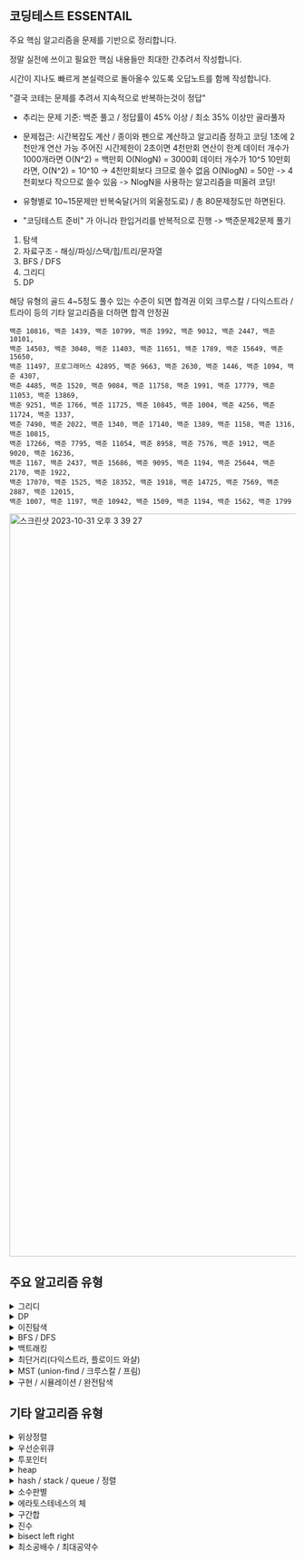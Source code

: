 ## 코딩테스트 ESSENTAIL
주요 핵심 알고리즘을 문제를 기반으로 정리합니다. 

정말 실전에 쓰이고 필요한 핵심 내용들만 최대한 간추려서 작성합니다.

시간이 지나도 빠르게 본실력으로 돌아올수 있도록 오답노트를 함께 작성합니다.

"결국 코테는 문제를 추려서 지속적으로 반복하는것이 정답"

- 추리는 문제 기준: 백준 풀고 / 정답률이 45% 이상 / 최소 35% 이상만 골라풀자
- 문제접근:
시간복잡도 계산 / 종이와 펜으로 계산하고 알고리즘 정하고 코딩
1초에 2천만개 연산 가능
    주어진 시간제한이 2초이면 4천만회 연산이 한계
    데이터 개수가 1000개라면
        O(N^2) = 백만회
        O(NlogN) = 3000회
    데이터 개수가 10^5 10만회라면,
        O(N^2) = 10^10 -> 4천만회보다 크므로 쓸수 없음
        O(NlogN) = 50만 -> 4천회보다 작으므로 쓸수 있음 -> NlogN을 사용하는 알고리즘을 떠올려 코딩!

- 유형별로 10~15문제만 반복숙달(거의 외울정도로) / 총 80문제정도만 하면된다.
- "코딩테스트 준비" 가 아니라 한입거리를 반복적으로 진행 -> 백준문제2문제 풀기

1. 탐색
2. 자료구조 - 해싱/파싱/스택/힙/트리/문자열
3. BFS / DFS
4. 그리디
5. DP

해당 유형의 골드 4~5정도 풀수 있는 수준이 되면 합격권
이외 크루스칼 / 다익스트라 / 트라이 등의 기타 알고리즘을 더하면 합격 안정권

```
백준 10816, 백준 1439, 백준 10799, 백준 1992, 백준 9012, 백준 2447, 백준 10101,
백준 14503, 백준 3040, 백준 11403, 백준 11651, 백준 1789, 백준 15649, 백준 15650,
백준 11497, 프로그래머스 42895, 백준 9663, 백준 2630, 백준 1446, 백준 1094, 백준 4307,
백준 4485, 백준 1520, 백준 9084, 백준 11758, 백준 1991, 백준 17779, 백준 11053, 백준 13869,
백준 9251, 백준 1766, 백준 11725, 백준 10845, 백준 1004, 백준 4256, 백준 11724, 백준 1337,
백준 7490, 백준 2022, 백준 1340, 백준 17140, 백준 1389, 백준 1158, 백준 1316, 백준 10815,
백준 17266, 백준 7795, 백준 11054, 백준 8958, 백준 7576, 백준 1912, 백준 9020, 백준 16236,
백준 1167, 백준 2437, 백준 15686, 백준 9095, 백준 1194, 백준 25644, 백준 2170, 백준 1922,
백준 17070, 백준 1525, 백준 18352, 백준 1918, 백준 14725, 백준 7569, 백준 2887, 백준 12015,
백준 1007, 백준 1197, 백준 10942, 백준 1509, 백준 1194, 백준 1562, 백준 1799
```

<img width="1309" alt="스크린샷 2023-10-31 오후 3 39 27" src="https://github.com/briiidgehong/cote-essential/assets/73451727/438397b0-79b2-4ad2-a129-54e3a89652c0">

## 주요 알고리즘 유형
<details>
<summary> 그리디 </summary>

```
PREVIEW:
"때로는 당장 눈앞의 최선이, 최고의 결과를 가져온다."
반례 찾아보고 없으면 그리디로 풀고 있다면 다른방법(DP-메모이제이션) 풀어보기
```
---

## 기본문제1 - 최소동전갯수 - 백준
<img width="1178" alt="스크린샷 2023-11-01 오후 3 22 45" src="https://github.com/briiidgehong/cote-essential/assets/73451727/9235a7be-7063-47be-a109-84f8e6b8fbac">

```
# 그리디 -> k를 큰동전부터 시작해서 동전갯수대로 나눈뒤 나머지 값을 갱신

n, k = map(int, input().split())
coin_list = []
for each in range(n):
    coin_list.append(int(input()))

count = 0
for each in reversed(coin_list):
    if k >= each:
        count += int(k // each) # 몫
        k = k % each # 나머지
    if k == 0:
        break
print(count)
```
---

## 기본문제2 - 1이 될때까지 - 이코테
<img width="786" alt="스크린샷 2023-11-01 오후 4 43 59" src="https://github.com/briiidgehong/cote-essential/assets/73451727/32290d1d-690c-4c8c-9725-c372d86cf827">

```
# 그리디 -> 주어진 N에 대해서 최대한 많이 나누기 진행
# N이 100억 이상의 큰수라 가정하고 O(N)이 아닌 O(logN)을 가지도록 코드 작성
# 즉, 나누기횟수 만큼의 시간복잡도를 가지도록 코드를 작성한다.
# while loop 한번 돌때마다 나누기가 시행되도록 n이 아닌 logN 시간 복잡도를 가질수 있다.
n, k = map(int, input().split())
result = 0

while True:
    # (N == K로 나누어떨어지는 수)가 될 때까지 1씩 빼기
    target = (n // k) * k
    result += (n - target)
    n = target
    # N이 k보다 작을 때(더 이상 나눌 수 없을 때) 반복문 탈출
    if n < k:
        break
    # K로 나누기
    result += 1
    n //= k

# 마지막으로 남은 수에 대하여 1씩 빼기
result += (n - 1)
print(result)
```
---

## 기본문제3 - 모험가길드 - 이코테
<img width="736" alt="스크린샷 2023-11-01 오후 4 57 14" src="https://github.com/briiidgehong/cote-essential/assets/73451727/2e8f6793-6167-40bc-a9d9-2dc3fa7493aa">

```
# 그리디
# 오름차순 정렬 이후에 가장 공포도가 낮은 모험가부터 확인
# '현재 그룹에 포함된 모험가의 수' 가 '현재 확인하고 있는 공포도' 보다 크거나 같다면 이를 그룹으로 설정

group = 0 # 총 그룹수
current_group_num = 0 # 현재 그룹에 포함된 모험가의 수

for each_panic_rate in list:
    current_group_num += 1
        if current_group_num >= each_panic_rate:
            group += 1
            current_group_num = 0
print(group)
```

---

## 기본문제4 - 1로 만들기 - 백준 - 그리디로 착각할만한 DP
<img width="1162" alt="스크린샷 2023-11-02 오전 12 03 15" src="https://github.com/briiidgehong/cote-essential/assets/73451727/5cef18bd-7889-4035-b657-6da8d6dcd459">

```
# 그리디로 접근
# 무조건 큰수로 먼저 나누는것이 가장 최선이다.
# 반례를 찾아보자.
# 10 -> 5 -> 4 -> 2 -> 1
# 10 -> 9 -> 3 -> 1
# 반례가 있다. 그리디로 풀긴 어렵다.
# DP 상향식으로 아래서부터 DP 테이블을 채우자.

# DP 접근
# DP[N] = min((N - 1을 1로 만들기 위한 최소횟수 + 1), 2나 3으로 나누어지면 DP[몫] + 1)

# DP[8] = min(DP[8/2]+1, DP[7]+1)
# DP[9] = min(DP[9/3]+1, DP[8]+1)
# DP[10] = min(DP[10/2]+1, DP[9]+1)
# DP[11] = min(DP[10]+1)
# DP[12] = min(DP[12/3]+1, DP{12/2}+1, DP[11]+1)

```
---

## 기본문제5 fraction knapsack vs 0/1 knapsack
```
knapsack 배낭 알고리즘
배낭에 담을 수 있는 n개의 물건이 존재
각 물건에는 "무게"와 "가치"가 존재한다.
어떤것을 어떻게 담아야 가장 많은 가치를 담을 수 있을까?

물건을 쪼갤수 있는 fraction knapsack 알고리즘과 쪼갤수 없는 0/1 knapsack 알고리즘으로 나뉜다.

fraction knapsack 은 그리디풀이로 무게대비가격(가격/무게)이 높은것부터 담으면 쉽게 풀이가 가능하다.

0/1 knapsack 의 경우는
무게가 가벼운 것 부터 담았을 때가 최적이지 않은 경우도 있고,
가격이 높은 것 부터 담았을 때 역시 최적이 아닌 경우가 있으므로,
동적계획법을 통해 풀이가 가능하다.


```
## fraction knapsack - greedy
<img width="805" alt="스크린샷 2023-10-28 오후 3 04 49" src="https://github.com/briiidgehong/cote-essential/assets/73451727/34a0f117-a6be-4b34-8e27-e7133dd4da9f">
답: 10.333

## 0/1 knapsack - dp
<img width="525" alt="스크린샷 2023-11-02 오후 4 00 17" src="https://github.com/briiidgehong/cote-essential/assets/73451727/b97e5bb4-9466-4323-985c-ad0ea5fe4f9a">
<img width="723" alt="스크린샷 2023-11-02 오후 4 01 04" src="https://github.com/briiidgehong/cote-essential/assets/73451727/7bc6da4d-bf0c-4035-a865-00e43a086ac8">
<img width="717" alt="스크린샷 2023-11-02 오후 4 01 15" src="https://github.com/briiidgehong/cote-essential/assets/73451727/28f2b198-6c87-4c27-9573-c88c0e76dde0">

<img width="647" alt="스크린샷 2023-11-02 오후 4 31 13" src="https://github.com/briiidgehong/cote-essential/assets/73451727/f7fb0611-077c-4772-a083-67910d8db035">

```
보석 = [1,2,3,4,5]
value = [4,1,2,6,3]
weight = [3,1,4,5,2]

경우의수 = 각각의 보석을 넣지않는경우/넣는경우
= [0/1,0/1,0/1,0/1,0/1] = 2^5 = 32

DP[보석][지금까지 선택한 보석 무게의 합] 
= 가능한 보석 가치의 최대 합

i번째 보석을 가방에 넣는 경우 
DP[i][j]는 DP[i-1][j-weight[i]] + value[i]
다만, 이 경우에는 j가 weight[i]보다 같거나 커야지만 말이 되므로
이러한 경우에만 고려가 가능합니다.

i번째 보석을 가방에 넣지 않는 경우
보석을 가방에 넣지 않았으므로 DP[i][j]는 dp[i-1][j]

DP[i][j] = 
max(DP[i-1][j-weight[i]] + value[i], dp[i-1][j])

1) DP[2][3] = max(DP[1][2]+1, DP[1][3]) = 4
2) DP[3][5] = max(DP[2][1]+2, DP[2][5]) = 3
3) DP[3][8] = max(DP[2][4]+2, DP[2][8]) = 7
4) DP[5][1] = max(DP[4][1]) X: DP[4][1-2]+3 = 1
5) DP[5][7] = max(DP[4][5]+3, DP[4][7]) = 9

DP[1][1]=-
DP[1][2]=-
DP[1][3]=4
DP[1][4]=-
DP[1][5]=-
DP[1][6]=-
DP[1][7]=-
DP[1][8]=-

DP[2][1]=1
DP[2][2]=1
DP[2][3]=4
DP[2][4]=5
DP[2][5]=-
DP[2][6]=-
DP[2][7]=-
DP[2][8]=-
```
</details>

<details>
<summary> DP </summary>

```
PREVIEW:
"DP는 이전값 점화식"

점화식 생성 / 이전 값을 재활용하는 메모이제이션
직접해봐야 점화식 나온다. -> n=1 부터 하나씩 그려보면서 규칙 찾기

예시: 1~10 숫자 중, 각각 이전값들을 합한 값 구하기
시간복잡도:
단순 for loop: O(N^2) [N개 각각에 대해 최대 N번(10+9+8+''')의 연산이 들어간다.]
DP:O(N) [DP 테이블 활용]

```
---

## 기본문제1 - 백준 11726 - 2xN 타일링
```
1. 아이디어
점화식: An = (An-1) + (An-2)
N값 구하기 위해, for문 3부터 N까지의 값을 구해주기
2. 시간복잡도
- O(N)
3. 자료구조
- DP table [0]*N
```
```
n = int(input())

dp_table = [0] * (n+1)

# DPn = DP(n-1) + DP(n-2)
# DP1 = 1 / DP2 = 2 / DP3 = 3 / DP4=5
dp_table[1] = 1
if n > 1:
    dp_table[2] = 2
for idx in range(3, n+1):
    dp_table[idx] = dp_table[idx-1] + dp_table[idx-2]

print(dp_table[n] % 10007)
```

```
# 피보나치 수열 - 바텀업
n = 99
dp_table = [0] * (n+1)

dp_table[1] = 1
dp_table[2] = 1

for idx in range(3, n+1):
    dp_table[idx] = dp_table[idx-1] + dp_table[idx-2]

print(dp_table[n]) # 218922995834555169026
```
---

## 기본문제2 - 이코테 - 개미전사
<img width="671" alt="스크린샷 2023-08-20 오전 10 14 07" src="https://github.com/briiidgehong/algorithm/assets/73451727/e346740a-5357-4ca0-b981-41a377382e15">

```
# (자기 자신 + 누적값)과 (자기 자신 바로 앞 값)을 비교
def solution(array):
    accumulate_sum = []
    for idx, each in enumerate(array):
        if idx == 0:
            accumulate_sum.append(each)
        elif idx == 1:
            accumulate_sum.append(max(array[0], array[1]))
        else:  # idx >= 2
            accumulate_sum.append(
                max((accumulate_sum[idx - 2] + each), accumulate_sum[idx - 1])
            )
    return accumulate_sum[-1]

print(solution([1, 3, 1, 5]))  # 8

```
---

## 기본문제3 - 이코테 - 1로 만들기
```
# bottom - up !!!
# dp - table !!!
```

<img width="474" alt="스크린샷 2023-08-20 오전 11 02 25" src="https://github.com/briiidgehong/algorithm/assets/73451727/db40415a-460f-4db5-96b7-0aa87387efbc">

```
def solution(num):
    dp_table = [0] * 30001
    for each_num in range(2, num + 1):
        temp_list = []
        # /5
        if each_num % 5 == 0:
            temp_list.append(dp_table[each_num // 5])
        # /3
        if each_num % 3 == 0:
            temp_list.append(dp_table[each_num // 3])
        # /2
        if each_num % 2 == 0:
            temp_list.append(dp_table[each_num // 2])
        # -1
        temp_list.append(dp_table[each_num - 1])
        dp_table[each_num] = min(temp_list) + 1
    return dp_table[num]

print(solution(26))  # 3

```
---

## 기본문제4 - 이코테 - 효율적인 화폐구성

<img width="504" alt="스크린샷 2023-08-20 오후 12 19 46" src="https://github.com/briiidgehong/algorithm/assets/73451727/08894c38-8dff-479e-bf9f-8ce4e3df6e16">

```
# bottom - up !!!
# 최소 화폐 개수
def solution(array, target_num):
    dp_table = [0] * 10001
    min_num = min(array)
    for each in array:
        dp_table[each] = 1
    for num in range(target_num + 1):
        temp_list = []
        for each in array:
            if num >= each and num - each >= min_num:
                temp_list.append(dp_table[num - each] + 1)
        if len(temp_list) >= 1:
            dp_table[num] = min(temp_list)
    if dp_table[target_num] == 0:
        return -1
    else:
        return dp_table[target_num]

print(solution([2, 3, 5], 7))  # 5

```
---

## 기본문제5 - 이코테 - 금광

<img width="629" alt="스크린샷 2023-08-20 오후 4 20 19" src="https://github.com/briiidgehong/algorithm/assets/73451727/3b9c7fdb-baea-4465-9cd1-a43e973783be">

```
def solution(array):
    for idx in range(1, len(array[0])):
        for sub_idx, each in enumerate(array):
            temp_list = []
            if sub_idx == 0:
                temp_list.append(array[sub_idx][idx - 1])
                temp_list.append(array[sub_idx + 1][idx - 1])
            elif sub_idx == len(array) - 1:
                temp_list.append(array[sub_idx][idx - 1])
                temp_list.append(array[sub_idx - 1][idx - 1])
            else:
                temp_list.append(array[sub_idx - 1][idx - 1])
                temp_list.append(array[sub_idx][idx - 1])
                temp_list.append(array[sub_idx + 1][idx - 1])
            array[sub_idx][idx] += max(temp_list)

    temp_list = []
    for each in array:
        temp_list.append(each[-1])
    return max(temp_list)

print(solution([[1, 3, 3, 2], [2, 1, 4, 1], [0, 6, 4, 7]]))  # 19
print(solution([[1, 3, 1, 5], [2, 2, 4, 1], [5, 0, 2, 3], [0, 6, 1, 2]]))  # 16

```
---

## 기본문제6 - 이코테 - 병사 배치하기

<img width="763" alt="스크린샷 2023-08-21 오후 2 19 19" src="https://github.com/briiidgehong/algorithm/assets/73451727/efeaf4f3-019a-49cd-94e4-1bc2cfcc8807">

```
def solution(array):
    reverse_list = []
    for each in reversed(array):
        reverse_list.append(each)

    # LIS (가장 긴, 증가하는 부분수열 알고리즘)
    dp_table = [1] * len(reverse_list)
    for idx in range(1, len(reverse_list)):
        for sub_idx in range(idx):
            if reverse_list[idx] > reverse_list[sub_idx]:
                dp_table[idx] = max(dp_table[idx], dp_table[sub_idx] + 1)

    return len(reverse_list) - max(dp_table)

# 4 2 5 8 4 11 15
# 1 1 1 1 1 1  1
# 1 1 2 3 2 4  5
print(solution([15, 11, 4, 8, 5, 2, 4]))  # 2

```
---

## 기본문제7 - 코드트리 - 은행
<img width="791" alt="스크린샷 2023-10-28 오후 2 43 25" src="https://github.com/briiidgehong/cote-essential/assets/73451727/db9f6f39-c9aa-4a8a-97a8-6c3e256403a7">
<img width="774" alt="스크린샷 2023-10-28 오후 2 43 57" src="https://github.com/briiidgehong/cote-essential/assets/73451727/056f4d68-0bb4-42c0-85e3-2dd68a1dcc2b">
<img width="777" alt="스크린샷 2023-10-28 오후 2 44 02" src="https://github.com/briiidgehong/cote-essential/assets/73451727/ce1d719b-3511-43ae-aa5b-8933099f6d99">

---

## 기본문제8 - 코드트리 - 숫자 암호 만들기
<img width="594" alt="스크린샷 2023-10-28 오후 2 40 14" src="https://github.com/briiidgehong/cote-essential/assets/73451727/8275a1e6-bbce-4781-94cd-64f8e57bedce">
<img width="545" alt="스크린샷 2023-10-28 오후 2 41 15" src="https://github.com/briiidgehong/cote-essential/assets/73451727/23a7aba3-c042-4f91-8279-e8310932a7cf">
<img width="353" alt="스크린샷 2023-10-28 오후 2 42 26" src="https://github.com/briiidgehong/cote-essential/assets/73451727/fc417518-f907-49c8-b3df-62ae2c1c8693">

https://github.com/briiidgehong/cote-essential/assets/73451727/0c52acb3-1656-48c9-889c-f91dea5301d3

---

## 기본문제9 - 코드트리 - 가장 긴 증가하는 부분수열(LIS)
<img width="787" alt="스크린샷 2023-10-28 오후 2 45 11" src="https://github.com/briiidgehong/cote-essential/assets/73451727/cb2f11ea-6006-45c7-80a4-aae9f135d907">
<img width="764" alt="스크린샷 2023-10-28 오후 2 45 42" src="https://github.com/briiidgehong/cote-essential/assets/73451727/2266af8f-3619-41c4-baed-7621170f40a1">
<img width="433" alt="스크린샷 2023-10-28 오후 2 45 46" src="https://github.com/briiidgehong/cote-essential/assets/73451727/ee61d7c9-b05e-4cdf-8945-5a4035be4c32">

<img width="787" alt="스크린샷 2023-10-28 오후 2 46 24" src="https://github.com/briiidgehong/cote-essential/assets/73451727/201d72d9-2105-425d-9fd8-d360a5e18657">
<img width="750" alt="스크린샷 2023-10-28 오후 2 46 40" src="https://github.com/briiidgehong/cote-essential/assets/73451727/daa0d3ca-4189-47bc-b2d9-85c44a83bdaa">
<img width="554" alt="스크린샷 2023-10-28 오후 2 46 43" src="https://github.com/briiidgehong/cote-essential/assets/73451727/b3120ccb-81f0-4ed0-a909-b1315dccd118">

---

## 기본문제10 - 코드트리 - 정수 사각형
<img width="398" alt="스크린샷 2023-10-28 오후 2 56 15" src="https://github.com/briiidgehong/cote-essential/assets/73451727/2e476032-90eb-4247-bbb1-1c3d8d40a865">
<img width="759" alt="스크린샷 2023-10-28 오후 2 56 24" src="https://github.com/briiidgehong/cote-essential/assets/73451727/9aabed8f-7e5a-4753-958b-0ccd2324ea02">

---

## 기본문제11 - 코드트리 - 편집거리
<img width="792" alt="스크린샷 2023-10-28 오후 3 01 26" src="https://github.com/briiidgehong/cote-essential/assets/73451727/21202815-7f0c-4f69-a18e-51d4966babd1">
<img width="690" alt="스크린샷 2023-10-28 오후 3 01 55" src="https://github.com/briiidgehong/cote-essential/assets/73451727/69ab021b-2264-49fd-a2d7-7e73df869894">

---

</details>

<details>
<summary> 이진탐색 </summary>

```
PREVIEW:
정렬되어있을 경우 사용
인데스 기준, 시작점 / 끝점 / 중간점을 이용해 탐색 범위를 설정

*파라메트릭 서치
  - 최적화 문제를 결정 문제(예/아니오) 로 바꾸어 해결하는 기법
  - 최적화 문제: 어떤 함수의 값을 최대한 낮추거나/높이는 문제
  - 특정한 조건을 만족하는 가장 알맞은 값을 빠르게 찾는 최적화 문제
  - 일반적으로 코테에서 파라메트릭 서치 문제는 이진탐색을 이용한다.

* lower bound / upper bound = bisect left / right

시간복잡도:
어떤값 찾을때 O(N) -> O(logN)

핵심코드: *외워놓기
result = 0
while start <= end:
    mid = (start + end) // 2
    if list[mid] == target:
        result = mid
        break
    elif list[mid] > target:
        end = mid - 1
    else:
        start = mid + 1
```
---

## 기본문제1 - 백준 1920 - 수 찾기
```
a_num = int(input())
a_list = []
a_list = list(map(int, input().split()))
a_list.sort()

n = int(input())
n_list = list(map(int, input().split()))

result_list = []
for target in n_list:
    result = -1
    start = 0
    end = len(a_list) - 1
    while start <= end:
        mid = (start + end) // 2
        if a_list[mid] == target:
            result = mid
            break
        elif a_list[mid] > target:
            end = mid - 1
        else:
            start = mid + 1
    if result == -1: 
        result_list.append(0)
    else:
        result_list.append(1)
        
for each in result_list:
    print(each)
```
---

## 기본문제2 - 이코테 - 떡볶이 떡 자르기
```
def solution(target_meter, dduk_list):
    dduk_list.sort()

    # # 일반풀이: index[0] ~ index[-1] 까지 탐색
    # for each in reversed(range(dduk_list[0], dduk_list[-1])):
    #     if (
    #         sum([sub_each - each for sub_each in dduk_list if sub_each - each >= 1])
    #         == target_meter
    #     ):
    #         return each

    # 이진탐색 풀이
    start = dduk_list[0]
    end = dduk_list[-1]
    while start <= end:
        middle = int((start + end) / 2)
        calc = sum([each - middle for each in dduk_list if each - middle >= 0])
        if calc == target_meter:
            return middle
        elif calc > target_meter:
            start = middle + 1
        else:  # calc < target_meter
            end = middle - 1
    return 0

print(solution(6, [19, 15, 10, 17]))
```
---

## 기본문제3 - 이코테 - 정렬된 배열에서 특정 수의 개수 구하기
```
from bisect import bisect_left, bisect_right

## 정렬된 배열에서 특정 수의 개수 구하기
def solution(target_number, list):
    def count_by_range(list, left_num, right_num):
        # 2를 넣는다고 할때 왼쪽 어떤 인덱스에 넣어야 할지
        left_idx = bisect_left(list, left_num)
        # 2를 넣는다고 할때 오른쪽 어떤 인덱스에 넣어야 할지
        right_idx = bisect_right(list, right_num)
        return right_idx - left_idx
    return count_by_range(list, target_number, target_number)

print(solution(2, [1, 1, 2, 2, 2, 2, 3]))
```
---

</details>


<details>
<summary> BFS / DFS </summary>
  
```
PREVIEW:
    그래프 탐색:
    어떤것들이 연속해서 이어질때, 모두 확인하는 방법
    Graph: Vertex(어떤것) + Edge(이어지는것)
    
    그래프 탐색 종류:
    BFS - 너비우선탐색 - queue 
    DFS - 깊이우선탐색 - stack or 재귀

    단순 그래프 탐색이 필요한 경우에는 BFS로 풀고,
    백트래킹이 필요한 경우에는 DFS - 재귀로 푼다.

시간복잡도:
    BFS: O(V+E)
    DFS: O(V+E)
핵심코드:
```
---

### 문제


</details>


<details>
<summary> 백트래킹 </summary>

```
PREVIEW:
시간복잡도:
핵심코드:
```
---

### 문제
---

</details>

<details>
<summary> 최단거리(다익스트라, 플로이드 와샬) </summary>

### 문제 - 다익스트라
---
<img width="766" alt="스크린샷 2023-10-28 오후 2 48 17" src="https://github.com/briiidgehong/cote-essential/assets/73451727/2e359361-dd0f-43fe-b13f-c15ad9d18c12">
<img width="437" alt="스크린샷 2023-10-28 오후 2 49 11" src="https://github.com/briiidgehong/cote-essential/assets/73451727/893d1c3a-612c-4b77-ab79-62967fe5dace">
<img width="760" alt="스크린샷 2023-10-28 오후 2 49 29" src="https://github.com/briiidgehong/cote-essential/assets/73451727/f6c12dde-9d66-4a51-834f-65b9bd2013d6">

### 문제 - 플로이드 와샬
---
<img width="789" alt="스크린샷 2023-10-28 오후 2 50 12" src="https://github.com/briiidgehong/cote-essential/assets/73451727/831ff6bb-383f-4127-9146-db5171c62f73">
<img width="652" alt="스크린샷 2023-10-28 오후 2 50 26" src="https://github.com/briiidgehong/cote-essential/assets/73451727/d2b387af-62b0-4673-9bed-67755efc4bc0">

### 문제 - BFS 활용
---
<img width="786" alt="스크린샷 2023-10-28 오후 2 59 46" src="https://github.com/briiidgehong/cote-essential/assets/73451727/f6b75549-8fc6-47ea-97cf-5c805b122b64">
답: 1 4 5 6 7

https://github.com/briiidgehong/cote-essential/assets/73451727/e72568c3-54ea-4046-bfe6-3058c537a35a

</details>

<details>
<summary> MST (union-find / 크루스칼 / 프림) </summary>
### 문제 - union find
---
<img width="786" alt="스크린샷 2023-10-28 오후 2 51 05" src="https://github.com/briiidgehong/cote-essential/assets/73451727/fd8bec69-f538-4319-9b5a-038f2e0d9ccc">
<img width="653" alt="스크린샷 2023-10-28 오후 2 51 33" src="https://github.com/briiidgehong/cote-essential/assets/73451727/7b83e002-1048-44f2-a820-1e3812b112de">

### 문제 - 크루스칼
---

<img width="393" alt="스크린샷 2023-10-28 오후 2 52 45" src="https://github.com/briiidgehong/cote-essential/assets/73451727/16db225c-668b-4304-8153-3a72ea51fd8c">
<img width="754" alt="스크린샷 2023-10-28 오후 2 52 53" src="https://github.com/briiidgehong/cote-essential/assets/73451727/ef432a54-8f1c-4b40-9d3f-e1f439ba9a55">

### 문제 - 프림
<img width="790" alt="스크린샷 2023-10-28 오후 2 53 57" src="https://github.com/briiidgehong/cote-essential/assets/73451727/9207acee-38f8-4c1c-a645-d4f0f5010e96">
선택 순서는 3 - 2 - 5 - 6 - 4 - 7 이 됩니다.

https://github.com/briiidgehong/cote-essential/assets/73451727/a254fa84-38b7-4649-8fdb-0146a9e89a77

</details>

<details>
<summary> 구현 / 시뮬레이션 / 완전탐색 </summary>
https://www.youtube.com/watch?v=2zjoKjt97vQ&list=PLRx0vPvlEmdAghTr5mXQxGpHjWqSz0dgC&index=2

```
PREVIEW:
시간복잡도:
핵심코드:
```
---

### 문제
---

### 문제 - 날짜구현
---
<img width="677" alt="스크린샷 2023-10-28 오전 11 54 09" src="https://github.com/briiidgehong/cote-essential/assets/73451727/392b392b-094b-4450-adba-b8dec710b8ce">
<img width="679" alt="스크린샷 2023-10-28 오전 11 54 22" src="https://github.com/briiidgehong/cote-essential/assets/73451727/6a1a6286-881d-4bf4-bc0a-d3cd0a7ddda1">

```
import datetime
Y, M, D = map(int, input().split())


def solution(y,m,d):
    try:
        y = str(y)
        if len(y) < 4:
            for each in range(4-len(y)):
                y = "0" + y
            
        datetime.datetime.strptime(y+"-"+str(m)+"-"+str(d), "%Y-%m-%d")
    except Exception as e:
        return -1
    else:
        if M in [3,4,5]:
            return "Spring"
        elif M in [6,7,8]:
            return "Summer"
        elif M in [9,10,11]:
            return "Fall"
        else:
            return "Winter"

print(solution(Y,M,D))
```

---

<img width="747" alt="스크린샷 2023-10-28 오후 12 00 29" src="https://github.com/briiidgehong/cote-essential/assets/73451727/2bc87420-dedb-4a18-9117-23a14ad11188">

```
import datetime
# 2024-m1-d1 ~ 2024-m2-d2 까지 A요일이 등장하는 횟수 단, 2024년 m1월 d1일이 월요일 이었다면 !

month_date_list = list(input().split()) # m1,d1 , m2,d2
str_day = input()
for idx in range(len(month_date_list)):
    if len(month_date_list[idx]) < 2:
        month_date_list[idx] = "0" + month_date_list[idx]

start_date = datetime.datetime.strptime(f"2024-{month_date_list[0]}-{month_date_list[1]}", '%Y-%m-%d')
end_date = datetime.datetime.strptime(f"2024-{month_date_list[2]}-{month_date_list[3]}", '%Y-%m-%d')

weekday_list = ["Mon", "Tue", "Wed", "Thu", "Fri", "Sat", "Sun"]

count = 0 
week_idx = 0
while start_date <= end_date:
    if weekday_list[week_idx] == str_day:
        count += 1
    week_idx += 1
    week_idx %= 7
    start_date += datetime.timedelta(days=1)
    
print(count)
```

### 문제 - 시뮬레이션 - 최장연속부분수열

```
PREVIEW:
시간복잡도:
핵심코드:
```
---

### 문제
---

---
<img width="749" alt="스크린샷 2023-10-28 오전 11 57 33" src="https://github.com/briiidgehong/cote-essential/assets/73451727/247811fa-21ad-406c-9a95-288070a9be83">

```
n, t = map(int, input().split())

input_list = list(map(int, input().split()))

result_list = []
sub_list = []
for each in input_list:
    if each > t:
        sub_list.append(each)
    else:
        if len(sub_list) > 0:
            result_list.append(sub_list)
            sub_list = []
if len(sub_list) > 0:
    result_list.append(sub_list)

result_count = 0
for each in result_list:
    if len(each) > result_count:
        result_count = len(each)

print(result_count)
```

### 문제 - 시뮬레이션 - 계속 중첩되는 사각형
<img width="751" alt="스크린샷 2023-10-28 오전 11 59 02" src="https://github.com/briiidgehong/cote-essential/assets/73451727/8b61e355-e88f-471e-b298-a397a9cfe44e">

```
PREVIEW:
시간복잡도:
핵심코드:
```
---

### 문제
---

```
n = int(input())
input_list = []
for _ in range(n):
    input_list.append(list(map(int, input().split())))

sq = list([0]*200 for _ in range(200))


for idx, each in enumerate(input_list):
    if idx % 2 == 0:
        color = "red"
    else:
        color = "blue"
    for idx_x in range(each[0]+100, each[2]+100):
        for idx_y in range(each[1]+100, each[3]+100):
            sq[idx_y][idx_x] = color

count = 0 
for idx_y in range(len(sq)):
    for idx_x in range(len(sq[idx_y])):
        if sq[idx_y][idx_x] == "blue":
            count += 1

print(count)
```

---

<img width="747" alt="스크린샷 2023-10-28 오후 12 04 44" src="https://github.com/briiidgehong/cote-essential/assets/73451727/e264da06-1967-4001-9f04-88e37d436662">
<img width="749" alt="스크린샷 2023-10-28 오후 12 04 54" src="https://github.com/briiidgehong/cote-essential/assets/73451727/7ac39ef7-62ba-424b-87cf-9b40b8fde5ef">

```
import traceback
# "x L" / "x R"왼쪽으로 뒤집으면 흰색으로 바뀌고, 오른쪽으로 뒤집으면 검은색
# 현재 타일 포함 총 x개의 타일을 움직임
n = int(input())

rec_list = []
for _ in range(n):
    rec_list.append(list(input().split()))

# -> 4 R
# <- 5 L
# -> 7 R
# <- 4 L
temp_list = [None] * 100 * n * 2

start_id = 100 * n

for each in rec_list:
    if each[1] == "L":
        move = -1
        for sub_idx, sub_each in enumerate(range(int(each[0]))):
            temp_list[start_id] = "white"
            if sub_idx == int(each[0])-1:
                continue
            else:
                start_id += move
    else: # R
        move = 1
        for sub_idx, sub_each in enumerate(range(int(each[0]))):
            temp_list[start_id] = "black"
            if sub_idx == int(each[0])-1:
                continue
            else:
                start_id += move
            

white_count = temp_list.count("white")
black_count = temp_list.count("black")

print(white_count, black_count)
```

### 문제 - 시뮬레이션 - dx dy technique
<img width="750" alt="스크린샷 2023-10-28 오후 12 09 45" src="https://github.com/briiidgehong/cote-essential/assets/73451727/5dd59a58-9643-4afb-8b40-dc37a4d8daed">
<img width="743" alt="스크린샷 2023-10-28 오후 12 09 51" src="https://github.com/briiidgehong/cote-essential/assets/73451727/18f3233a-a156-4ea7-9600-d11cc51c6749">

```
# N∗N크기의 정사각형 모양의 격자 정보가 주어졌을 때, 
# 가운데 위치에서 북쪽을 향한 상태로 움직이는 것을 시작하려 합니다. 

# T개의 명령에 따라 움직이며, 명령어는 L,R,F로 주어집니다. 
# 명령 L은 왼쪽으로 90도 방향 전환을, 명령 R은 오른쪽으로 90도 방향 전환을, 명령 F가 주어지면 바라보고 있는 방향으로 한칸 이동하게 됩니다. 
# 시작 위치를 포함하여 위치를 이동하게 될 때마다 해당 칸에 적혀있는 수를 계속 더한다고 헀을 때, 
# 이들의 총합을 구하는 프로그램을 구하는 프로그램을 작성해보세요. 
# 단, 격자의 범위를 벗어나게 하는 명령어는 무시해야함에 유의합니다.

n, t = map(int, input().split())
order_list = list(input())

input_list = []
for _ in range(n):
    input_list.append(list(map(int, input().split())))

sum_count = 0
direction = 0
x_y = [int(n/2), int(n/2)] # x, y

sum_count += input_list[x_y[1]][x_y[0]]
for idx in range(len(order_list)):
    if order_list[idx] == "L":
        direction -= 90
    elif order_list[idx] == "R":
        direction += 90
    elif order_list[idx] == "F":
        direction = direction % 360
        if direction == 0:
            move = (0,-1) # x, y
        elif direction == 90 or direction == -270:
            move = (1,0) # x, y

        elif direction == 180 or direction == -180:
            move = (0,1) # x, y

        elif direction == 270 or direction == -90:
            move = (-1,0) # x, y
        
        try:
            y = x_y[1]+move[1]
            x = x_y[0]+move[0]
            if x < 0 or y < 0:
                continue
            sum_count += input_list[y][x]
        except Exception:
            continue
        else:
            x_y = [x_y[0]+move[0], x_y[1]+move[1]]

print(sum_count)
```

### 문제 - 시뮬레이션
<img width="653" alt="스크린샷 2023-10-28 오후 12 30 17" src="https://github.com/briiidgehong/cote-essential/assets/73451727/e61667db-73f8-499d-a49b-d4786da390ab">
<img width="833" alt="스크린샷 2023-10-28 오후 12 30 34" src="https://github.com/briiidgehong/cote-essential/assets/73451727/2028b430-c34e-42ea-a143-4057fe2303ef">

```
# A와 B가 동일한 시작점에서 같은 방향으로 출발합니다. 
# 도중에 방향을 바꾸는 경우는 없고, A, B는 각각 N번, M번에 걸쳐 주어지는 특정 속도로 특정 시간만큼 이동한다고 합니다. 
# 이 경기는 특이하게 매 시간마다 현재 선두인 사람들을 모아 명예의 전당에 그 이름을 올려줍니다. 
# A, B의 움직임에 대한 정보가 주어졌을 때 명예의 전당에 올라간 사람의 조합이 총 몇 번 바뀌었는지를 출력하는 프로그램을 작성해보세요.

n, m = map(int, input().split())

a_list = []
# A
for _ in range(n): # v t
    v, t = map(int, input().split())
    for each in range(t):
        if len(a_list) == 0:
            a_list.append(v)
        else:
            a_list.append(a_list[-1]+ v)
        
b_list = []
# B
for _ in range(m): # v t
    v, t = map(int, input().split())
    for each in range(t):
        if len(b_list) == 0:
            b_list.append(v)
        else:
            b_list.append(b_list[-1]+ v)

# A, B가 동시에 명예의 전당에 올라가게 됩니다. -> A / B / AB
glory_list = []
count = 0
for idx in range(len(a_list)):
    if idx == 0:
        if a_list[idx] == b_list[idx]:
            glory_list.append("ab")
        elif a_list[idx] > b_list[idx]:
            glory_list.append("a")
        elif a_list[idx] < b_list[idx]:
            glory_list.append("b")    
    else:
        if a_list[idx] == b_list[idx]:
            if glory_list[-1] != "ab":
                count += 1
            glory_list.append("ab")
        elif a_list[idx] > b_list[idx]:
            if glory_list[-1] != "a":
                count += 1
            glory_list.append("a")
        elif a_list[idx] < b_list[idx]:
            if glory_list[-1] != "b":
                count += 1
            glory_list.append("b")

print(count+1)
```


### 문제 - 완전탐색
<img width="750" alt="스크린샷 2023-10-28 오후 12 06 56" src="https://github.com/briiidgehong/cote-essential/assets/73451727/171aaf7b-f9af-4899-992f-0ba38adbb0d7">

```
from itertools import combinations

n, s = map(int, input().split())
input_list = map(int, input().split())
# 6c4
combination_list = list(combinations(input_list, n-2))

diff_list = []
for each in combination_list:
    diff_list.append(abs(s - sum(each)))

print(min(diff_list))
```

---

<img width="754" alt="스크린샷 2023-10-28 오후 12 08 04" src="https://github.com/briiidgehong/cote-essential/assets/73451727/a868d918-8256-4f50-859d-6ec4e1505105">
<img width="741" alt="스크린샷 2023-10-28 오후 12 08 10" src="https://github.com/briiidgehong/cote-essential/assets/73451727/44a06205-7027-4b79-8e89-8a866d05d312">

```
from itertools import combinations
n, h, t = map(int, input().split())
h_list = list(map(int, input().split()))

# 기준 = 연속되는 구간
section_list = []
for start_idx in range(n):
    if start_idx+t <= n:
        section_list.append(list(each for each in range(start_idx, start_idx+t)))

cost_list = []
for section in section_list:
    cost = 0
    for idx in section:
        cost += abs(h_list[idx] - h)
    cost_list.append(cost)

print(min(cost_list))
```

---

<img width="748" alt="스크린샷 2023-10-28 오후 12 12 36" src="https://github.com/briiidgehong/cote-essential/assets/73451727/6172d1b8-4422-4e91-8d8c-056700a4c9b0">

```
from itertools import combinations

input_list = list(map(int, input().split()))
idx_list = list(idx for idx in range(len(input_list)))

c_list = list(map(list, list(combinations(idx_list, 2))))

gazisu_list = []
for each in c_list:
    temp_idx_list = idx_list[:]
    temp_idx_list.remove(each[0])
    temp_idx_list.remove(each[1])
    
    temp_c_list = list(map(list, list(combinations(temp_idx_list, 2))))
    for sub_each in temp_c_list:
        temp_temp_idx_list = temp_idx_list[:]
        temp_temp_idx_list.remove(sub_each[0])
        temp_temp_idx_list.remove(sub_each[1])   
        gazisu_list.append([each, sub_each, temp_temp_idx_list])

diff_list = []
for each in gazisu_list:
    sum_0 = sum(input_list[sub_each] for sub_each in each[0])
    sum_1 = sum(input_list[sub_each] for sub_each in each[1])
    sum_2 = sum(input_list[sub_each] for sub_each in each[2])

    if sum_0 != sum_1 and sum_1 != sum_2 and sum_0 != sum_2:  
        sum_list = [sum_0, sum_1, sum_2]
        diff_list.append(max(sum_list) - min(sum_list))

if len(diff_list) == 0:
    print(-1)
else:
    print(min(diff_list))
```

---

<img width="750" alt="스크린샷 2023-10-28 오후 12 13 40" src="https://github.com/briiidgehong/cote-essential/assets/73451727/04566567-2ed5-4bc5-bf1e-1fa556a12003">

```
start, end = map(int, input().split())

count = 0
for each in range(start, end+1):
    if str(each) == "".join(list(reversed(str(each)))):
        count += 1
print(count)
```

---
<img width="653" alt="스크린샷 2023-10-28 오후 12 17 19" src="https://github.com/briiidgehong/cote-essential/assets/73451727/e90b0fbd-62b7-4bd3-87b5-2018b62edcff">
<img width="655" alt="스크린샷 2023-10-28 오후 12 17 26" src="https://github.com/briiidgehong/cote-essential/assets/73451727/bbe83bea-4367-46a9-9ea4-d8c2acde1ea4">

```
# 선생님이 N명의 학생에게 B만큼의 예산으로 선물을 주려고 합니다. 
# 학생 i가 원하는 선물의 가격 P(i)와 배송비 S(i)가 있고, 선생님에게는 선물 하나를 정해서 반값으로 할인받을 수 있는 쿠폰이 있습니다. 
# 선생님이 선물 가능한 학생의 최대 명수를 구하는 프로그램을 작성해보세요. 단, 선물의 가격은 항상 짝수입니다.
import copy

# 학생수 n / 예산 b
n, b = map(int, input().split())

# 선물의 가격 p / 배송비 s
gift_list = []
for _ in range(n):
    gift = list(map(int, input().split()))
    gift_list.append(gift)

# coupon
count_list = []
for idx in range(n):
    temp_gift_list = copy.deepcopy(gift_list) # deep copy ! / call by value
    temp_gift_list[idx][0] = int(temp_gift_list[idx][0]/2)
    temp_gift_list.sort(key=lambda x:x[0]+x[1])
    sum_count = 0
    count = 0
    for each in temp_gift_list:
        sum_count += (each[0] + each[1])
        if sum_count <= b:
            count += 1
        else:
            break
    count_list.append(count)

print(max(count_list))
```

---
<img width="655" alt="스크린샷 2023-10-28 오후 12 18 59" src="https://github.com/briiidgehong/cote-essential/assets/73451727/0fbc4666-237a-4f73-bc70-2ce27d3f6aba">
<img width="651" alt="스크린샷 2023-10-28 오후 12 19 05" src="https://github.com/briiidgehong/cote-essential/assets/73451727/aa1e2837-42c0-4b60-a0d9-846d84c31448">

```
n, m = map(int, input().split())
input_list = list(map(int, input().split()))

result_list = []
for start_idx in range(n):
    idx = start_idx
    sum_num = 0
    for _ in range(m):
        sum_num += input_list[idx]
        idx = input_list[idx] - 1
    result_list.append(sum_num)
print(max(result_list))
```

---

<img width="658" alt="스크린샷 2023-10-28 오후 12 20 39" src="https://github.com/briiidgehong/cote-essential/assets/73451727/2dacf817-1b57-4e5d-9186-ed3fc4619605">
<img width="657" alt="스크린샷 2023-10-28 오후 12 20 46" src="https://github.com/briiidgehong/cote-essential/assets/73451727/4d7b5f95-7cc0-4484-9e0c-d745a757eb24">

```
# n개의 수가 주어졌을 때, 각각의 수에 변화를 적절하게 주어, 최종적으로 나오는 수들 중 최대 최소간의 차가 k 이하가 되게끔 만들려고 합니다. 
# 수 a가 수 b로 바뀌는데 드는 비용이 |a - b|라 했을 때, 필요한 최소 비용을 구하는 프로그램을 작성해보세요.
n, k = map(int, input().split())
input_list = list(map(int, input().split()))

cost = 0
while True:
    max_num = max(input_list)
    min_num = min(input_list)
    if max_num - min_num <= k:
        break
    max_count = input_list.count(max_num)
    min_count = input_list.count(min_num)
    if max_count >= min_count:
        for idx, each in enumerate(input_list):
            if each == min_num:
                input_list[idx] += 1
                cost += 1
    else:
        for idx, each in enumerate(input_list):
            if each == max_num:
                input_list[idx] -= 1
                cost += 1
    
print(cost)
```

### 문제 - 케이스별로 나누기
---
<img width="656" alt="스크린샷 2023-10-28 오후 12 22 11" src="https://github.com/briiidgehong/cote-essential/assets/73451727/9b996ff6-738c-467a-9c15-8728202b1f65">
<img width="655" alt="스크린샷 2023-10-28 오후 12 22 18" src="https://github.com/briiidgehong/cote-essential/assets/73451727/8896b857-68de-43de-bd2e-9e97d56a8c95">

```
n = int(input())

input_list = []
for _ in range(n):
    input_list.append(list(map(int, input().split())))

import copy
yes_flag = False
for idx, each in enumerate(input_list):
    temp_list = copy.deepcopy(input_list)
    del temp_list[idx]
    duplicate_list = []
    for sub_idx, sub_each in enumerate(temp_list):
        if sub_idx == 0:
            duplicate_list = list(num for num in range(sub_each[0], sub_each[1]+1))
        else:
            temp_duplicate_list = []
            for num in range(sub_each[0], sub_each[1]+1):
                if num in duplicate_list:
                    temp_duplicate_list.append(num)
            duplicate_list = temp_duplicate_list
    
    if len(duplicate_list) >= 1:
        yes_flag = True
        break
if yes_flag:
    print("Yes")
else:
    print("No")
```

---
<img width="658" alt="스크린샷 2023-10-28 오후 12 23 18" src="https://github.com/briiidgehong/cote-essential/assets/73451727/25d4875a-3b2f-421d-86ef-c28375c846e9">
<img width="659" alt="스크린샷 2023-10-28 오후 12 23 25" src="https://github.com/briiidgehong/cote-essential/assets/73451727/1967adb7-3714-46f9-809d-5481f7fa63f5">

```
import copy
x = int(input()) # xm만큼 달리기 진행

# 10
# 시간 1 2 3 4 5 6 
# 속력 1 2 3 2 1 1
# 거리 1 2 3 2 1 1
# 누적 1 3 6 8 9 10

if x == 1:
    print(1)
else:
    import copy
    # + / 유지 / -
    # 판단
    result_list = [1]
    count = 0 
    while True:
        # +
        plus_list = copy.deepcopy(result_list)
        plus_list.append(result_list[-1]+1)
        sum_num = sum(plus_list)
        down_list = list(each for each in range(1, plus_list[-1]))
        sum_num += sum(down_list)
        if sum_num == x:
            plus_list.extend(down_list)
            result_list = plus_list
            break
        elif sum_num > x:
            pass
        elif sum_num < x:
            result_list = plus_list
            continue
        
        # 0
        keep_list = copy.deepcopy(result_list)
        keep_list.append(result_list[-1])
        sum_num = sum(keep_list)
        down_list = list(each for each in range(1, keep_list[-1]))
        sum_num += sum(down_list)
        if sum_num == x:
            keep_list.extend(down_list)
            result_list = keep_list
            break
        elif sum_num > x:
            pass
        elif sum_num < x:
            result_list = keep_list
            continue

        # -1
        minus_list = copy.deepcopy(result_list)
        minus_list.append(result_list[-1]-1)
        sum_num = sum(minus_list)
        down_list = list(each for each in range(1, minus_list[-1]))
        sum_num += sum(down_list)
        if sum_num == x:
            minus_list.extend(down_list)
            result_list = minus_list
            break
        elif sum_num > x:
            pass
        elif sum_num < x:
            result_list = minus_list
            continue


    print(len(result_list))
```

---

<img width="655" alt="스크린샷 2023-10-28 오후 12 24 27" src="https://github.com/briiidgehong/cote-essential/assets/73451727/10472869-a171-407b-b6ea-3dc57546fe8e">
<img width="657" alt="스크린샷 2023-10-28 오후 12 24 33" src="https://github.com/briiidgehong/cote-essential/assets/73451727/f83ea98a-ebdb-4f2c-bb8e-ffbe9487c8cb">


```
n = int(input())
# 인접한 두 사람의 위치를 계속 바꾸는 행위만 가능하다고 할 때, 가능한 최소 횟수를 구하는 프로그램
input_list = list(input().split())
sorted_list = sorted(input_list)
count = 0
for end_idx in reversed(range(0, n-1)):
    for idx, each in enumerate(input_list):
        if idx <= end_idx:
            if input_list[idx] > input_list[idx+1]:
                temp = input_list[idx+1]
                input_list[idx+1] = input_list[idx]
                input_list[idx] = temp
                count += 1
    if input_list == sorted_list:
        break

print(count)
```

### 문제 - ad hoc
---
#### - 지극히 최선인 전략이 확실해지는 경우
<img width="654" alt="스크린샷 2023-10-28 오후 12 26 31" src="https://github.com/briiidgehong/cote-essential/assets/73451727/f9021e36-74d9-44f3-98c9-4b30954d0da4">
<img width="653" alt="스크린샷 2023-10-28 오후 12 26 39" src="https://github.com/briiidgehong/cote-essential/assets/73451727/0e1d5803-3ca5-49c5-ac0e-c267f26d05e0">

```
groun_num = int(input())
input_list = list(map(int, input().split()))
input_list.sort()

interval_list = []
for idx in range(0, groun_num):
    interval_list.append(input_list[idx+groun_num] - input_list[idx])
print(min(interval_list))
```

---
#### - 고려해야 할 대상이 뚜렷이 정해지는 경우
<img width="655" alt="스크린샷 2023-10-28 오후 12 27 40" src="https://github.com/briiidgehong/cote-essential/assets/73451727/4fe9e5d3-050a-4c78-adef-0a0e68e04eb3">
<img width="654" alt="스크린샷 2023-10-28 오후 12 27 53" src="https://github.com/briiidgehong/cote-essential/assets/73451727/58cd7557-cb09-431b-a7cf-0ae3db5edfe0">

```
n = int(input())
input_list = []
for _ in range(n):
    input_list.append(list(map(int, input().split())))

import copy
interval_list = []
for idx in range(n):
    temp_list = copy.deepcopy(input_list)
    del temp_list[idx]
    interval = []
    for each in temp_list:
        interval.extend(each)
    interval.sort()
    interval_list.append(interval[-1]-interval[0])
        
print(min(interval_list))
```


</details>


## 기타 알고리즘 유형
<details>
<summary> 위상정렬 </summary>

### 문제
---
<img width="789" alt="스크린샷 2023-10-28 오후 2 57 24" src="https://github.com/briiidgehong/cote-essential/assets/73451727/b574c392-3a3b-4843-846c-3d2d1300eb35">
답: 3 4 5 6 2 1 8 9 7
https://github.com/briiidgehong/cote-essential/assets/73451727/7ed82f54-1e8f-4a38-84f3-e4e5d7f72ed1

---
<img width="782" alt="스크린샷 2023-10-28 오후 2 58 20" src="https://github.com/briiidgehong/cote-essential/assets/73451727/20248a27-a34a-46de-8ba5-6be2e27e55f5">
답: 3 4 5 2 1 6 8 9 7
https://github.com/briiidgehong/cote-essential/assets/73451727/1bc84762-755d-4161-abb6-4413380ff9cd



</details>

<details>
<summary> 우선순위큐 </summary>
ㄴㅇㅁ
</details>


<details>
<summary> 투포인터 </summary>
ㄴㅇㅁ
</details>


<details>
<summary> heap </summary>

### PREVIEW
---
```
비어 있는 최소 힙에 7, 6, 5, 4, 3, 2, 1 을 순서대로 삽입
```
https://github.com/briiidgehong/cote-essential/assets/73451727/6920245e-512e-4f6e-884a-fd5523ca57cf



### 시간복잡도
---

### 핵심코드
---

### 문제1
---

### 문제2
---

</details>


<details>
<summary> hash / stack / queue / 정렬 </summary>
### 정렬
---
<img width="658" alt="스크린샷 2023-10-28 오후 12 16 09" src="https://github.com/briiidgehong/cote-essential/assets/73451727/8a369071-f934-4962-ac53-899ad021f3c1">
<img width="656" alt="스크린샷 2023-10-28 오후 12 16 17" src="https://github.com/briiidgehong/cote-essential/assets/73451727/e9a8ee38-a626-4668-ad47-6fa77cc23ff3">


```
n = int(input())

temp_list = []
for idx in range(n):
    input_list = list(map(int, input().split())) # 키, 몸무게
    input_list.append(idx+1)
    temp_list.append(input_list)

temp_list = sorted(temp_list, key = lambda x:(x[0], -x[1]))

for each in temp_list:
    print(*each)
```
</details>


<details>
<summary> 소수판별 </summary>
ㄴㅇㅁ
</details>


<details>
<summary> 에라토스테네스의 체 </summary>
ㄴㅇㅁ
</details>


<details>
<summary> 구간합 </summary>
ㄴㅇㅁ
</details>


<details>
<summary> 진수 </summary>
  
<img width="747" alt="스크린샷 2023-10-28 오후 12 02 39" src="https://github.com/briiidgehong/cote-essential/assets/73451727/2f2cad28-5e83-47e5-a714-d6a05e19619c">

```
a, b = map(int, input().split())
n = input() # a 진수로 표현된 n -> n 을 b 진수로 표현

# 1. a진수 n을 10진수로 변환
sum_num = 0
for idx, each in enumerate(reversed(str(n))):
    if idx == 0:
        sum_num += int(each)
    else:
        multiple = 1
        for _ in range(idx):
            multiple *= a
        sum_num += multiple * int(each)
num_10 = sum_num

# 2. 10진수 n을 b진수로 변환
# 16 / 4 = 4 ''' 0
# 4 / 4 = 1 ''' 0
# 1 / 4 = 0 ''' 1
# 1 0 0
num_b_list = []
while True:
    mock, namugi = divmod(num_10,b)
    num_b_list.append([mock, namugi])
    num_10 = mock
    if mock == 0:
        break
str_result = ''
for each in reversed(num_b_list):
    str_result += str(each[1])
print(str_result)
```

</details>


<details>
<summary> bisect left right </summary>
ㄴㅇㅁ
</details>


<details>
<summary> 최소공배수 / 최대공약수 </summary>
<img width="559" alt="스크린샷 2023-10-28 오전 11 47 58" src="https://github.com/briiidgehong/cote-essential/assets/73451727/e3404f13-3e76-4d7e-893b-138ac6c69aee">
```
# import math
# n,m = map(int, input().split())

# gcd = math.gcd(n,m)

# lcm = int((n*m) / gcd)
# print(lcm)

n,m = map(int, input().split())

gcd = 0
for idx in range(1, min(n,m)+1):
    if n % idx == 0 and m % idx == 0:
        gcd = idx

lcm = int((n*m)/gcd)
print(lcm)
```

<img width="494" alt="스크린샷 2023-10-28 오전 11 49 27" src="https://github.com/briiidgehong/cote-essential/assets/73451727/4535c7a7-9513-4448-9561-a2f1ba0e59d9">

```
import math

# 최대공약수 gcd / 최소공배수 lcm

# lcm(a,b,c,d) = lcm(lcm(lcm(a,b),c),d)

n = int(input())

list_a = list(map(int, input().split()))

if len(list_a) == 1:
    print(list_a[0])
else:
    lcm = 1
    for idx in range(len(list_a)-1):
        if idx == 0:
            gcd = math.gcd(list_a[idx],list_a[idx+1])
            lcm = int((list_a[idx]*list_a[idx+1])/gcd)
        else:
            gcd = math.gcd(lcm,list_a[idx+1])
            lcm = int((lcm*list_a[idx+1])/gcd)

    print(lcm)
```


</details>

<details>
<summary> 가장 긴 증가하는 / 감소하는 부분수열 </summary>
ㅁㄴㅇ
</details>

## 오답노트






